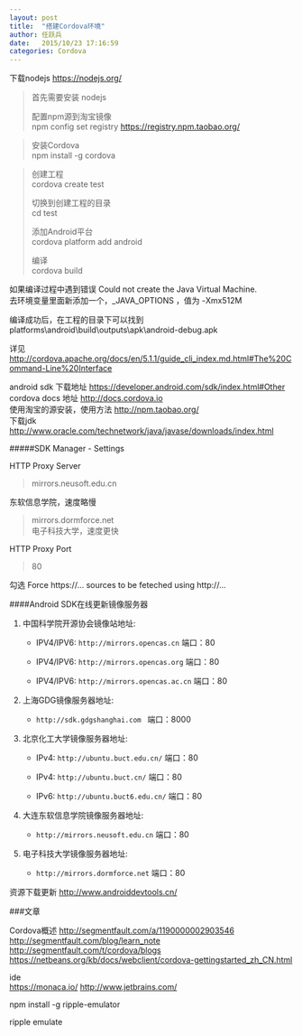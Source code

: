 ```yaml
---
layout: post
title:  "搭建Cordova环境"
author:	任跃兵
date:   2015/10/23 17:16:59      
categories: Cordova
---
```


下载nodejs <https://nodejs.org/>   

>首先需要安装 nodejs  
>  
>配置npm源到淘宝镜像    
>npm config set registry https://registry.npm.taobao.org/  

>安装Cordova   
>npm install -g cordova 

>创建工程  
>cordova create test
>
>切换到创建工程的目录  
>cd test
>  
>添加Android平台  
>cordova platform add android
>  
>编译  
>cordova build

如果编译过程中遇到错误 Could not create the Java Virtual Machine.  
去环境变量里面新添加一个，_JAVA_OPTIONS ，值为 -Xmx512M


编译成功后，在工程的目录下可以找到
platforms\android\build\outputs\apk\android-debug.apk 

详见 <http://cordova.apache.org/docs/en/5.1.1/guide_cli_index.md.html#The%20Command-Line%20Interface>  

android sdk 下载地址 <https://developer.android.com/sdk/index.html#Other>   
cordova docs 地址 <http://docs.cordova.io>  
使用淘宝的源安装，使用方法 <http://npm.taobao.org/>  
下载jdk <http://www.oracle.com/technetwork/java/javase/downloads/index.html>  

#####SDK Manager - Settings  

HTTP Proxy Server 

> mirrors.neusoft.edu.cn  
> 
  东软信息学院，速度略慢  

> mirrors.dormforce.net  
  电子科技大学，速度更快  

HTTP Proxy Port 	

> 80  

勾选 Force https://... sources to be feteched using http://...



####Android SDK在线更新镜像服务器

1. 中国科学院开源协会镜像站地址:

   * IPV4/IPV6: `http://mirrors.opencas.cn` 端口：80

   * IPV4/IPV6: `http://mirrors.opencas.org` 端口：80

   * IPV4/IPV6: `http://mirrors.opencas.ac.cn` 端口：80

	
1. 上海GDG镜像服务器地址:

	* `http://sdk.gdgshanghai.com `  端口：8000	

1. 北京化工大学镜像服务器地址: 
   	
   * IPv4: `http://ubuntu.buct.edu.cn/` 端口：80
   
   * IPv4: `http://ubuntu.buct.cn/`   端口：80
   
   * IPv6: `http://ubuntu.buct6.edu.cn/`  端口：80
1. 大连东软信息学院镜像服务器地址: 

	* `http://mirrors.neusoft.edu.cn` 端口：80
	
1. 电子科技大学镜像服务器地址: 

	* `http://mirrors.dormforce.net` 端口：80


资源下载更新 <http://www.androiddevtools.cn/>




###文章


Cordova概述 <http://segmentfault.com/a/1190000002903546>  
<http://segmentfault.com/blog/learn_note>  
<http://segmentfault.com/t/cordova/blogs>   
<https://netbeans.org/kb/docs/webclient/cordova-gettingstarted_zh_CN.html>


ide  
<https://monaca.io/>
<http://www.jetbrains.com/>


npm install -g ripple-emulator

ripple emulate